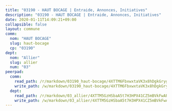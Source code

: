 ```yaml
---
title: "03190 - HAUT BOCAGE | Entraide, Annonces, Initiatives"
description: "03190 - HAUT BOCAGE | Entraide, Annonces, Initiatives"
date: 2020-01-11T14:09:21+09:00
collapsible: false
layout: commune
comm:
  nom: "HAUT BOCAGE"
  slug: haut-bocage
  cp: "03190"
dept:
  nom: "Allier"
  slug: allier
  num: "03"
peerpad:
  comm:
    read_path: /r/markdown/03190_haut-bocage/4XTTM6FbxwxtaVK3x8hDgkGrygTHgSzq3jP2aXT9BK9C4Uove
    write_path: /w/markdown/03190_haut-bocage/4XTTM6FbxwxtaVK3x8hDgkGrygTHgSzq3jP2aXT9BK9C4Uove-K3TgUJwFa4SKvvc8TBiswyJVZDyvGjNrdxAdxy7Kf2Y8aBmmnPwpMvLFhGmV2YbmMdyd27k1jmTAYvzoCvaFm21cVdxG4wwWP9bGLuDwDntx7396rA1U8HProKjrRvmTjLSV23wU
  dept:
    read_path: /r/markdown/03_allier/4XTTM5GzHSbaA5t7H3HPX41CZ5mBVkFwAP4hDd5RoBY2JsEAy
    write_path: /w/markdown/03_allier/4XTTM5GzHSbaA5t7H3HPX41CZ5mBVkFwAP4hDd5RoBY2JsEAy-K3TgTfK63S9nh1XDKRdQM5CC7MJ5PWSrKVUCPKbSrFQ3cakeCH8tQGdUR9DTAz4uGC38FSNg947MKdwTpPPt11GSCbnkNPZdBTNtwdL7kw34FMS1ADZJRkGgd1Xx6qPUaEUtuBP3
---
```


